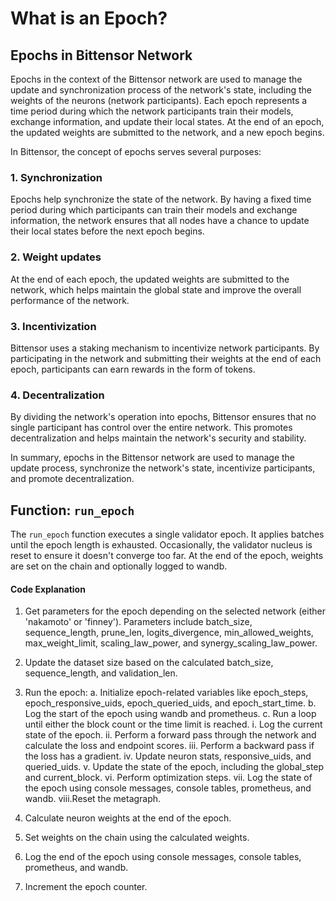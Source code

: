 # What is an Epoch?

## Epochs in Bittensor Network

Epochs in the context of the Bittensor network are used to manage the update and synchronization process of the network's state, including the weights of the neurons (network participants). Each epoch represents a time period during which the network participants train their models, exchange information, and update their local states. At the end of an epoch, the updated weights are submitted to the network, and a new epoch begins.

In Bittensor, the concept of epochs serves several purposes:

### 1. Synchronization

Epochs help synchronize the state of the network. By having a fixed time period during which participants can train their models and exchange information, the network ensures that all nodes have a chance to update their local states before the next epoch begins.

### 2. Weight updates

At the end of each epoch, the updated weights are submitted to the network, which helps maintain the global state and improve the overall performance of the network.

### 3. Incentivization

Bittensor uses a staking mechanism to incentivize network participants. By participating in the network and submitting their weights at the end of each epoch, participants can earn rewards in the form of tokens.

### 4. Decentralization

By dividing the network's operation into epochs, Bittensor ensures that no single participant has control over the entire network. This promotes decentralization and helps maintain the network's security and stability.

In summary, epochs in the Bittensor network are used to manage the update process, synchronize the network's state, incentivize participants, and promote decentralization.

## Function: `run_epoch`

The `run_epoch` function executes a single validator epoch. It applies batches until the epoch length is exhausted. Occasionally, the validator nucleus is reset to ensure it doesn't converge too far. At the end of the epoch, weights are set on the chain and optionally logged to wandb.

#### Code Explanation

1. Get parameters for the epoch depending on the selected network (either 'nakamoto' or 'finney'). Parameters include batch_size, sequence_length, prune_len, logits_divergence, min_allowed_weights, max_weight_limit, scaling_law_power, and synergy_scaling_law_power.

2. Update the dataset size based on the calculated batch_size, sequence_length, and validation_len.

3. Run the epoch:
   a. Initialize epoch-related variables like epoch_steps, epoch_responsive_uids, epoch_queried_uids, and epoch_start_time.
   b. Log the start of the epoch using wandb and prometheus.
   c. Run a loop until either the block count or the time limit is reached.
      i.   Log the current state of the epoch.
      ii.  Perform a forward pass through the network and calculate the loss and endpoint scores.
      iii. Perform a backward pass if the loss has a gradient.
      iv.  Update neuron stats, responsive_uids, and queried_uids.
      v.   Update the state of the epoch, including the global_step and current_block.
      vi.  Perform optimization steps.
      vii. Log the state of the epoch using console messages, console tables, prometheus, and wandb.
      viii.Reset the metagraph.
      
4. Calculate neuron weights at the end of the epoch.

5. Set weights on the chain using the calculated weights.

6. Log the end of the epoch using console messages, console tables, prometheus, and wandb.

7. Increment the epoch counter.
